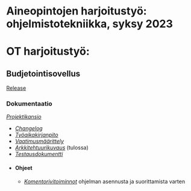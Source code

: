 # **Aineopintojen harjoitustyö: ohjelmistotekniikka, syksy 2023**


# OT harjoitustyö:

## Budjetointisovellus
[Release](https://github.com/keranenkirill/OT-projekti/releases/tag/viikko7_upd)

### Dokumentaatio
[_Projektikansio_](./BudgetApp)
- [_Changelog_](./BudgetApp/dokumentaatio/Changelog.md)
- [_Työaikakirjanpito_](./BudgetApp/dokumentaatio/tuntikirjanpito.md)
- [_Vaatimusmäärittely_](./BudgetApp/dokumentaatio/vaativuusmaarittely.md)
- [_Arkkitehtuurikuvaus_]() (tulossa)
- [_Testausdokumentti_](./BudgetApp/dokumentaatio/testaus.md)
- #### Ohjeet
   - [_Komentorivitoiminnot_](./BudgetApp/dokumentaatio/komentorivikomennot.md) ohjelman asennusta ja suorittamista varten

   
